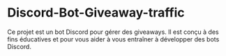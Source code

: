 # Discord-Bot-Giveaway-traffic
Ce projet est un bot Discord pour gérer des giveaways. Il est conçu à des fins éducatives et pour vous aider à vous entraîner à développer des bots Discord.
